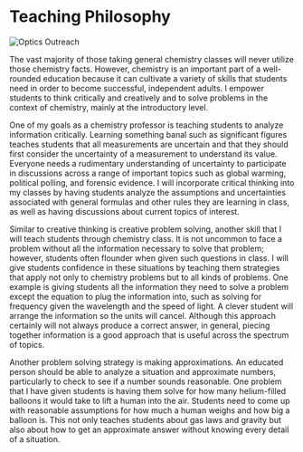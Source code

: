 # Teaching Philosophy

![Optics Outreach](../images/MoreOpticsOutreach.jpg)

The vast majority of those taking general chemistry classes will never utilize those chemistry facts. 
However, chemistry is an important part of a well-rounded education because it can cultivate a variety of skills that students need in order to become successful, independent adults. 
I empower students to think critically and creatively and to solve problems in the context of chemistry, mainly at the introductory level.
	
One of my goals as a chemistry professor is teaching students to analyze information critically. 
Learning something banal such as significant figures teaches students that all measurements are uncertain and that they should first consider the uncertainty of a measurement to understand its value. 
Everyone needs a rudimentary understanding of uncertainty to participate in discussions across a range of important topics such as global warming, political polling, and forensic evidence. 
I will incorporate critical thinking into my classes by having students analyze the assumptions and uncertainties associated with general formulas and other rules they are learning in class, as well as having discussions about current topics of interest.
	
Similar to creative thinking is creative problem solving, another skill that I will teach students through chemistry class. 
It is not uncommon to face a problem without all the information necessary to solve that problem; however, students often flounder when given such questions in class. 
I will give students confidence in these situations by teaching them strategies that apply not only to chemistry problems but to all kinds of problems. 
One example is giving students all the information they need to solve a problem except the equation to plug the information into, such as solving for frequency given the wavelength and the speed of light.
A clever student will arrange the information so the units will cancel. 
Although this approach certainly will not always produce a correct answer, in general, piecing together information is a good approach that is useful across the spectrum of topics. 
	
Another problem solving strategy is making approximations. 
An educated person should be able to analyze a situation and approximate numbers, particularly to check to see if a number sounds reasonable. 
One problem that I have given students is having them solve for how many helium-filled balloons it would take to lift a human into the air. 
Students need to come up with reasonable assumptions for how much a human weighs and how big a balloon is. 
This not only teaches students about gas laws and gravity but also about how to get an approximate answer without knowing every detail of a situation.
